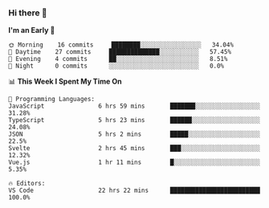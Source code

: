 ### Hi there 👋

<!--
**alexanderniebuhr/alexanderniebuhr** is a ✨ _special_ ✨ repository because its `README.md` (this file) appears on your GitHub profile.

Here are some ideas to get you started:

- 🔭 I’m currently working on ...
- 🌱 I’m currently learning ...
- 👯 I’m looking to collaborate on ...
- 🤔 I’m looking for help with ...
- 💬 Ask me about ...
- 📫 How to reach me: ...
- 😄 Pronouns: ...
- ⚡ Fun fact: ...
-->

<!--START_SECTION:waka-->
**I'm an Early 🐤** 

```text
🌞 Morning    16 commits     ████████░░░░░░░░░░░░░░░░░   34.04% 
🌆 Daytime    27 commits     ██████████████░░░░░░░░░░░   57.45% 
🌃 Evening    4 commits      ██░░░░░░░░░░░░░░░░░░░░░░░   8.51% 
🌙 Night      0 commits      ░░░░░░░░░░░░░░░░░░░░░░░░░   0.0%

```


📊 **This Week I Spent My Time On** 

```text
💬 Programming Languages: 
JavaScript               6 hrs 59 mins       ███████░░░░░░░░░░░░░░░░░░   31.28% 
TypeScript               5 hrs 23 mins       ██████░░░░░░░░░░░░░░░░░░░   24.08% 
JSON                     5 hrs 2 mins        █████░░░░░░░░░░░░░░░░░░░░   22.5% 
Svelte                   2 hrs 45 mins       ███░░░░░░░░░░░░░░░░░░░░░░   12.32% 
Vue.js                   1 hr 11 mins        █░░░░░░░░░░░░░░░░░░░░░░░░   5.35%

🔥 Editors: 
VS Code                  22 hrs 22 mins      █████████████████████████   100.0%

```


<!--END_SECTION:waka-->
